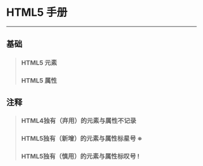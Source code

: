 # HTML5 手册
***

## 基础

> ### HTML5 元素
> ### HTML5 属性

## 注释

> ### HTML4独有（弃用）的元素与属性不记录
> ### HTML5独有（新增）的元素与属性标星号 ※
> ### HTML5独有（慎用）的元素与属性标叹号 !
